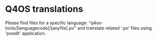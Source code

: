 # Q4OS translations

Please find files for a specific language: "q4os-tools/[languagecode]/[anyfile].po" and translate related '.po' files using 'poedit' application.
